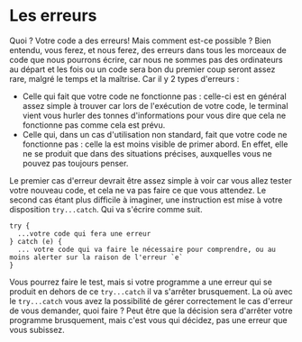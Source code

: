 # Les erreurs

Quoi ? Votre code a des erreurs! Mais comment est-ce possible ?
Bien entendu, vous ferez, et nous ferez, des erreurs dans tous les morceaux de code que nous pourrons écrire, car nous ne sommes pas des ordinateurs au départ et les fois ou un code sera bon du premier coup seront assez rare, malgré le temps et la maîtrise.
Car il y 2 types d'erreurs :
- Celle qui fait que votre code ne fonctionne pas : celle-ci est en général assez simple à trouver car lors de l'exécution de votre code, le terminal vient vous hurler des tonnes d'informations pour vous dire que cela ne fonctionne pas comme cela est prévu.
- Celle qui, dans un cas d'utilisation non standard, fait que votre code ne fonctionne pas : celle la est moins visible de primer abord. En effet, elle ne se produit que dans des situations précises, auxquelles vous ne pouvez pas toujours penser.

Le premier cas d'erreur devrait être assez simple à voir car vous allez tester votre nouveau code, et cela ne va pas faire ce que vous attendez. Le second cas étant plus difficile à imaginer, une instruction est mise à votre disposition `try...catch`. Qui va s'écrire comme suit.
```
try {
  ...votre code qui fera une erreur 
} catch (e) {
  ... votre code qui va faire le nécessaire pour comprendre, ou au moins alerter sur la raison de l'erreur `e`
}
```
Vous pourrez faire le test, mais si votre programme a une erreur qui se produit en dehors de ce `try...catch` il va s'arrêter brusquement. La où avec le `try...catch` vous avez la possibilité de gérer correctement le cas d'erreur de vous demander, quoi faire ?
Peut être que la décision sera d'arrêter votre programme brusquement, mais c'est vous qui décidez, pas une erreur que vous subissez.